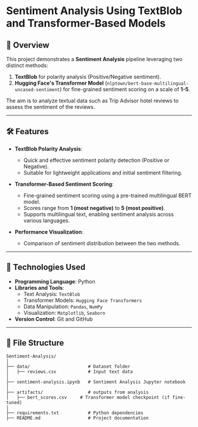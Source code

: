 # Sentiment Analysis Using TextBlob and Transformer-Based Models

## 📜 Overview

This project demonstrates a **Sentiment Analysis** pipeline leveraging two distinct methods:
1. **TextBlob** for polarity analysis (Positive/Negative sentiment).
2. **Hugging Face's Transformer Model** (`nlptown/bert-base-multilingual-uncased-sentiment`) for fine-grained sentiment scoring on a scale of **1-5**.

The aim is to analyze textual data such as Trip Advisor hotel reviews to assess the sentiment of the reviews.

---

## 🛠️ Features

- **TextBlob Polarity Analysis**:
  - Quick and effective sentiment polarity detection (Positive or Negative).
  - Suitable for lightweight applications and initial sentiment filtering.

- **Transformer-Based Sentiment Scoring**:
  - Fine-grained sentiment scoring using a pre-trained multilingual BERT model.
  - Scores range from **1 (most negative)** to **5 (most positive)**.
  - Supports multilingual text, enabling sentiment analysis across various languages.

- **Performance Visualization**:
  - Comparison of sentiment distribution between the two methods.


---

## 🔧 Technologies Used

- **Programming Language**: Python
- **Libraries and Tools**:
  - Text Analysis: `TextBlob`
  - Transformer Models: `Hugging Face Transformers`
  - Data Manipulation: `Pandas`, `NumPy`
  - Visualization: `Matplotlib`, `Seaborn`
- **Version Control**: Git and GitHub

---

## 📂 File Structure

```plaintext
Sentiment-Analysis/
│
├── data/                      # Dataset folder
│   ├── reviews.csv            # Input text data   
│
├── sentiment-analysis.ipynb   # Sentiment Analysis Jupyter notebook  
│
├── artifacts/                 # outputs from analysis
│   ├── bert_scores.csv     # Transformer model checkpoint (if fine-tuned)
│
├── requirements.txt           # Python dependencies
├── README.md                  # Project documentation
